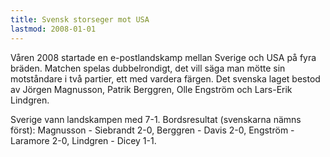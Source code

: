 ```yaml
---
title: Svensk storseger mot USA
lastmod: 2008-01-01
---
```


Våren 2008 startade en e-postlandskamp mellan Sverige och USA på fyra bräden. Matchen spelas dubbelrondigt, det vill säga man mötte sin motståndare i två partier, ett med vardera färgen. Det svenska laget bestod av Jörgen Magnusson, Patrik Berggren, Olle Engström och Lars-Erik Lindgren.

Sverige vann landskampen med 7-1. Bordsresultat (svenskarna nämns först): Magnusson - Siebrandt 2-0, Berggren - Davis 2-0, Engström - Laramore 2-0, Lindgren - Dicey 1-1.